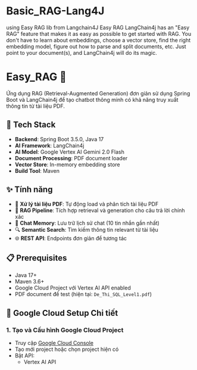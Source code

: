 # Basic_RAG-Lang4J

using Easy RAG lib from Langchain4J
Easy RAG
LangChain4j has an "Easy RAG" feature that makes it as easy as possible to get started with RAG. You don't have to learn about embeddings, choose a vector store, find the right embedding model, figure out how to parse and split documents, etc. Just point to your document(s), and LangChain4j will do its magic.

# Easy_RAG 🤖

Ứng dụng RAG (Retrieval-Augmented Generation) đơn giản sử dụng Spring Boot và LangChain4j để tạo chatbot thông minh có khả năng truy xuất thông tin từ tài liệu PDF.

## 🚀 Tech Stack

- **Backend**: Spring Boot 3.5.0, Java 17
- **AI Framework**: LangChain4j
- **AI Model**: Google Vertex AI Gemini 2.0 Flash
- **Document Processing**: PDF document loader
- **Vector Store**: In-memory embedding store
- **Build Tool**: Maven

## ✨ Tính năng

- 📄 **Xử lý tài liệu PDF**: Tự động load và phân tích tài liệu PDF
- 🧠 **RAG Pipeline**: Tích hợp retrieval và generation cho câu trả lời chính xác
- 💬 **Chat Memory**: Lưu trữ lịch sử chat (10 tin nhắn gần nhất)
- 🔍 **Semantic Search**: Tìm kiếm thông tin relevant từ tài liệu
- 🌐 **REST API**: Endpoints đơn giản để tương tác

## 📋 Prerequisites

- Java 17+
- Maven 3.6+
- Google Cloud Project với Vertex AI API enabled
- PDF document để test (hiện tại: `De_Thi_SQL_Level1.pdf`)

## 🔧 Google Cloud Setup Chi tiết

### 1. Tạo và Cấu hình Google Cloud Project

- Truy cập [Google Cloud Console](https://console.cloud.google.com/)
- Tạo mới project hoặc chọn project hiện có
- Bật API:
  - Vertex AI API

